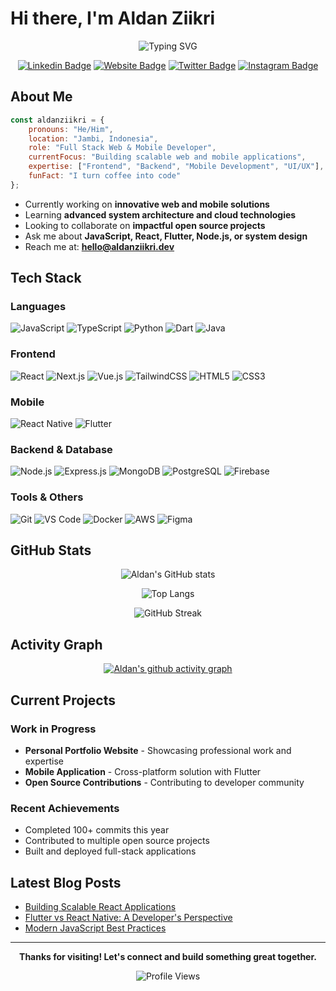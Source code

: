 # Hi there, I'm Aldan Ziikri

<div align="center">
  
![Typing SVG](https://readme-typing-svg.herokuapp.com?font=Fira+Code&weight=500&size=22&pause=1000&color=36BCF7&width=435&lines=Full+Stack+Developer;Web+%26+Mobile+Developer;Clean+Code+Advocate;Problem+Solver)

[![Linkedin Badge](https://img.shields.io/badge/-LinkedIn-0e76a8?style=flat-square&logo=Linkedin&logoColor=white)](https://linkedin.com/in/aldanziikri)
[![Website Badge](https://img.shields.io/badge/Website-3b5998?style=flat-square&logo=google-chrome&logoColor=white)](https://aldanziikri.dev)
[![Twitter Badge](https://img.shields.io/badge/-Twitter-00acee?style=flat-square&logo=Twitter&logoColor=white)](https://twitter.com/aldanziikri)
[![Instagram Badge](https://img.shields.io/badge/-Instagram-e4405f?style=flat-square&logo=Instagram&logoColor=white)](https://instagram.com/aldanziikri)

</div>

## About Me

```javascript
const aldanziikri = {
    pronouns: "He/Him",
    location: "Jambi, Indonesia",
    role: "Full Stack Web & Mobile Developer",
    currentFocus: "Building scalable web and mobile applications",
    expertise: ["Frontend", "Backend", "Mobile Development", "UI/UX"],
    funFact: "I turn coffee into code"
};
```

- Currently working on **innovative web and mobile solutions**
- Learning **advanced system architecture and cloud technologies**
- Looking to collaborate on **impactful open source projects**
- Ask me about **JavaScript, React, Flutter, Node.js, or system design**
- Reach me at: **hello@aldanziikri.dev**

## Tech Stack

### Languages
![JavaScript](https://img.shields.io/badge/JavaScript-F7DF1E?style=for-the-badge&logo=javascript&logoColor=black)
![TypeScript](https://img.shields.io/badge/TypeScript-007ACC?style=for-the-badge&logo=typescript&logoColor=white)
![Python](https://img.shields.io/badge/Python-3776AB?style=for-the-badge&logo=python&logoColor=white)
![Dart](https://img.shields.io/badge/Dart-0175C2?style=for-the-badge&logo=dart&logoColor=white)
![Java](https://img.shields.io/badge/Java-ED8B00?style=for-the-badge&logo=java&logoColor=white)

### Frontend
![React](https://img.shields.io/badge/React-20232A?style=for-the-badge&logo=react&logoColor=61DAFB)
![Next.js](https://img.shields.io/badge/Next.js-000000?style=for-the-badge&logo=next.js&logoColor=white)
![Vue.js](https://img.shields.io/badge/Vue.js-35495E?style=for-the-badge&logo=vue.js&logoColor=4FC08D)
![TailwindCSS](https://img.shields.io/badge/Tailwind_CSS-38B2AC?style=for-the-badge&logo=tailwind-css&logoColor=white)
![HTML5](https://img.shields.io/badge/HTML5-E34F26?style=for-the-badge&logo=html5&logoColor=white)
![CSS3](https://img.shields.io/badge/CSS3-1572B6?style=for-the-badge&logo=css3&logoColor=white)

### Mobile
![React Native](https://img.shields.io/badge/React_Native-20232A?style=for-the-badge&logo=react&logoColor=61DAFB)
![Flutter](https://img.shields.io/badge/Flutter-02569B?style=for-the-badge&logo=flutter&logoColor=white)

### Backend & Database
![Node.js](https://img.shields.io/badge/Node.js-43853D?style=for-the-badge&logo=node.js&logoColor=white)
![Express.js](https://img.shields.io/badge/Express.js-404D59?style=for-the-badge&logo=express&logoColor=white)
![MongoDB](https://img.shields.io/badge/MongoDB-4EA94B?style=for-the-badge&logo=mongodb&logoColor=white)
![PostgreSQL](https://img.shields.io/badge/PostgreSQL-316192?style=for-the-badge&logo=postgresql&logoColor=white)
![Firebase](https://img.shields.io/badge/Firebase-039BE5?style=for-the-badge&logo=Firebase&logoColor=white)

### Tools & Others
![Git](https://img.shields.io/badge/Git-F05032?style=for-the-badge&logo=git&logoColor=white)
![VS Code](https://img.shields.io/badge/Visual_Studio_Code-0078D4?style=for-the-badge&logo=visual%20studio%20code&logoColor=white)
![Docker](https://img.shields.io/badge/Docker-2496ED?style=for-the-badge&logo=docker&logoColor=white)
![AWS](https://img.shields.io/badge/Amazon_AWS-232F3E?style=for-the-badge&logo=amazon-aws&logoColor=white)
![Figma](https://img.shields.io/badge/Figma-F24E1E?style=for-the-badge&logo=figma&logoColor=white)

## GitHub Stats

<div align="center">
  
![Aldan's GitHub stats](https://github-readme-stats.vercel.app/api?username=aldanziikri&show_icons=true&theme=radical&hide_border=true&count_private=true)

![Top Langs](https://github-readme-stats.vercel.app/api/top-langs/?username=aldanziikri&layout=compact&theme=radical&hide_border=true)

![GitHub Streak](https://github-readme-streak-stats.herokuapp.com/?user=aldanziikri&theme=radical&hide_border=true)

</div>

## Activity Graph
<div align="center">
  
[![Aldan's github activity graph](https://github-readme-activity-graph.vercel.app/graph?username=aldanziikri&theme=react-dark&hide_border=true)](https://github.com/ashutosh00710/github-readme-activity-graph)

</div>

## Current Projects

### Work in Progress
- **Personal Portfolio Website** - Showcasing professional work and expertise
- **Mobile Application** - Cross-platform solution with Flutter
- **Open Source Contributions** - Contributing to developer community

### Recent Achievements
- Completed 100+ commits this year
- Contributed to multiple open source projects
- Built and deployed full-stack applications

## Latest Blog Posts
<!-- BLOG-POST-LIST:START -->
- [Building Scalable React Applications](https://aldanziikri.dev/blog/scalable-react)
- [Flutter vs React Native: A Developer's Perspective](https://aldanziikri.dev/blog/flutter-vs-react-native)
- [Modern JavaScript Best Practices](https://aldanziikri.dev/blog/javascript-best-practices)
<!-- BLOG-POST-LIST:END -->

---

<div align="center">
  
**Thanks for visiting! Let's connect and build something great together.**

![Profile Views](https://komarev.com/ghpvc/?username=aldanziikri&color=brightgreen&style=flat-square)

</div>
